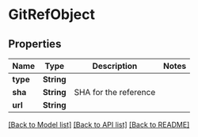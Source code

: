 # GitRefObject

## Properties
Name | Type | Description | Notes
------------ | ------------- | ------------- | -------------
**type** | **String** |  | 
**sha** | **String** | SHA for the reference | 
**url** | **String** |  | 

[[Back to Model list]](../README.md#documentation-for-models) [[Back to API list]](../README.md#documentation-for-api-endpoints) [[Back to README]](../README.md)


